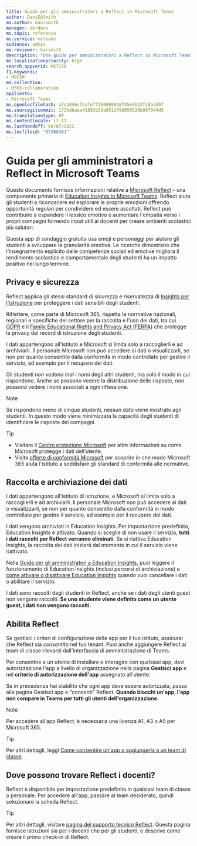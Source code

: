 ```yaml
---
title: Guida per gli amministratori a Reflect in Microsoft Teams
author: DaniEASmith
ms.author: danismith
manager: serdars
ms.topic: reference
ms.service: msteams
audience: admin
ms.reviewer: karsmith
description: "Una guida per amministratori a Reflect in Microsoft Teams per l'istruzione. "
ms.localizationpriority: high
search.appverid: MET150
f1.keywords:
- NOCSH
ms.collection:
- M365-collaboration
appliesto:
- Microsoft Teams
ms.openlocfilehash: a7cb846cfeafeff3009890b8745e9b13fc6bdd97
ms.sourcegitcommit: 173bdbaea41893d39a951d79d050526b897044d5
ms.translationtype: HT
ms.contentlocale: it-IT
ms.lasthandoff: 08/07/2022
ms.locfileid: "67268381"
---
```

# <a name="it-admin-guide-to-reflect-in-microsoft-teams"></a>Guida per gli amministratori a Reflect in Microsoft Teams

Questo documento fornisce informazioni relative a [Microsoft Reflect](https://aka.ms/reflect) – una componente primaria di [Education Insights in Microsoft Teams](class-insights.md). Reflect aiuta gli studenti a riconoscere ed esplorare le proprie emozioni offrendo opportunità regolari per condividere ed essere ascoltati. Reflect può contribuire a espandere il lessico emotivo e aumentare l'empatia verso i propri compagni fornendo input utili ai docenti per creare ambienti scolastici più salutari.  

Questa app di sondaggio gratuita usa emoji e personaggi per aiutare gli studenti a sviluppare la granularità emotiva. Le ricerche dimostrano che l'insegnamento esplicito delle competenze sociali ed emotive migliora il rendimento scolastico e comportamentale degli studenti ha un impatto positivo nel lungo termine.

## <a name="privacy-and-security"></a>Privacy e sicurezza

Reflect applica gli stessi standard di sicurezza e riservatezza di [Insights per l'istruzione](class-insights.md) per proteggere i dati sensibili degli studenti.

Riflettere, come parte di Microsoft 365, rispetta le normative nazionali, regionali e specifiche del settore per la raccolta e l'uso dei dati, tra cui [GDPR](/compliance/regulatory/gdpr) e il [Family Educational Rights and Privacy Act (FERPA)](/compliance/regulatory/offering-ferpa) che protegge la privacy dei record di istruzione degli studenti.

I dati appartengono all'istituto e Microsoft si limita solo a raccoglierli e ad archiviarli. Il personale Microsoft non può accedere ai dati o visualizzarli, se non per quanto consentito dalla conformità in modo controllato per gestire il servizio, ad esempio per il recupero dei dati.

Gli studenti *non vedono mai* i nomi degli altri studenti, ma solo il modo in cui rispondono.  Anche se possono vedere la distribuzione delle risposte, *non possono* vedere i nomi associati a ogni riflessione.

> [!NOTE]
> Se rispondono meno di cinque studenti, nessun dato viene mostrato agli studenti. In questo modo viene minimizzata la capacità degli studenti di identificare le risposte dei compagni.

> [!TIP]
> * Visitare il [Centro protezione Microsoft](https://www.microsoft.com/trust-center) per altre informazioni su come Microsoft protegge i dati dell’utente.
> * Visita [offerte di conformità Microsoft](/compliance/regulatory/offering-home) per scoprire in che modo Microsoft 365 aiuta l'istituto a soddisfare gli standard di conformità alle normative.

## <a name="data-collection-and-storage"></a>Raccolta e archiviazione dei dati
I dati appartengono all'istituto di istruzione, e Microsoft si limita solo a raccoglierli e ad archiviarli. Il personale Microsoft non può accedere ai dati o visualizzarli, se non per quanto consentito dalla conformità in modo controllato per gestire il servizio, ad esempio per il recupero dei dati.

I dati vengono archiviati in Education Insights. Per impostazione predefinita, Education Insights è attivato. Quando si sceglie di non usare il servizio, **tutti i dati raccolti per Reflect verranno eliminati**. Se si riattiva Education Insights, la raccolta dei dati inizierà dal momento in cui il servizio viene riattivato.

Nella [Guida per gli amministratori a Education Insights](class-insights.md), puoi leggere il funzionamento di Education Insights (inclusi percorsi di archiviazione) e [come attivare o disattivare Education Insights](class-insights.md#turn-on-and-off-insights) quando vuoi cancellare i dati o abilitare il servizio.

I dati sono raccolti dagli studenti in Reflect, anche se i dati degli utenti guest non vengono raccolti. **Se uno studente viene definito come un utente guest, i dati non vengono raccolti.**

## <a name="enable-reflect"></a>Abilita Reflect
Se gestisci i criteri di configurazione delle app per il tuo istituto, assicurai che Reflect sia *consentito* nel tuo tenant. Puoi anche aggiungere Reflect ai team di classe rilevanti dall'interfaccia di amministrazione di Teams.

Per consentire a un utente di installare e interagire con qualsiasi app, devi autorizzazione l'app a livello di organizzazione nella pagina **Gestisci app** e nel **criterio di autorizzazione dell'app** assegnato all'utente.

Se in precedenza hai stabilito che ogni app deve essere autorizzata, passa alla pagina Gestisci app e "consenti" Reflect. **Quando blocchi un'app, l'app non compare in Teams per tutti gli utenti dell'organizzazione.**

> [!NOTE]
> Per accedere all’app Reflect, è necessaria una licenza A1, A3 o A5 per Microsoft 365.

> [!TIP]
> Per altri dettagli, leggi [Come consentire un'app o aggiungerla a un team di classe](manage-apps.md#allow-and-block-apps).

## <a name="where-do-educators-find-reflect"></a>Dove possono trovare Reflect i docenti?
Reflect è disponibile per impostazione predefinita in qualsiasi team di classe o personale. Per accedere all'app, passare al team desiderato, quindi selezionare la scheda Reflect.

> [!TIP]
> Per altri dettagli, visitare [pagina del supporto tecnico Reflect](https://support.microsoft.com/topic/e9198f62-7860-4532-821f-53ef14afa79a). Questa pagina fornisce istruzioni sia per i docenti che per gli studenti, e descrive come creare il primo check-in di Reflect.
